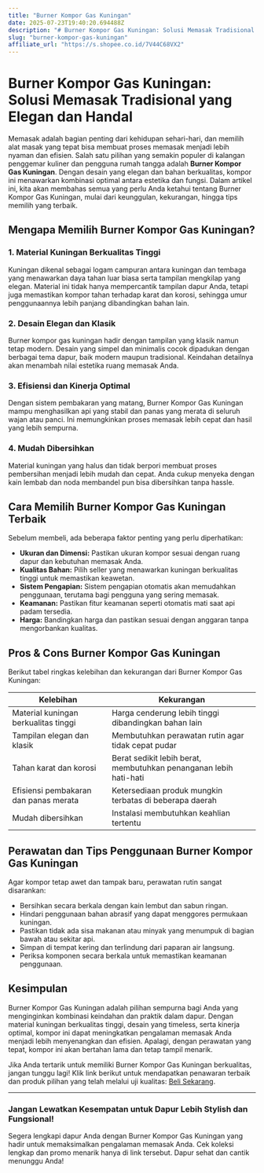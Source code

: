 ```yaml
---
title: "Burner Kompor Gas Kuningan"
date: 2025-07-23T19:40:20.694488Z
description: "# Burner Kompor Gas Kuningan: Solusi Memasak Tradisional yang Elegan dan Handal..."
slug: "burner-kompor-gas-kuningan"
affiliate_url: "https://s.shopee.co.id/7V44C68VX2"
---
```

# Burner Kompor Gas Kuningan: Solusi Memasak Tradisional yang Elegan dan Handal

Memasak adalah bagian penting dari kehidupan sehari-hari, dan memilih alat masak yang tepat bisa membuat proses memasak menjadi lebih nyaman dan efisien. Salah satu pilihan yang semakin populer di kalangan penggemar kuliner dan pengguna rumah tangga adalah **Burner Kompor Gas Kuningan**. Dengan desain yang elegan dan bahan berkualitas, kompor ini menawarkan kombinasi optimal antara estetika dan fungsi. Dalam artikel ini, kita akan membahas semua yang perlu Anda ketahui tentang Burner Kompor Gas Kuningan, mulai dari keunggulan, kekurangan, hingga tips memilih yang terbaik.

## Mengapa Memilih Burner Kompor Gas Kuningan?

### 1. Material Kuningan Berkualitas Tinggi

Kuningan dikenal sebagai logam campuran antara kuningan dan tembaga yang menawarkan daya tahan luar biasa serta tampilan mengkilap yang elegan. Material ini tidak hanya mempercantik tampilan dapur Anda, tetapi juga memastikan kompor tahan terhadap karat dan korosi, sehingga umur penggunaannya lebih panjang dibandingkan bahan lain.

### 2. Desain Elegan dan Klasik

Burner kompor gas kuningan hadir dengan tampilan yang klasik namun tetap modern. Desain yang simpel dan minimalis cocok dipadukan dengan berbagai tema dapur, baik modern maupun tradisional. Keindahan detailnya akan menambah nilai estetika ruang memasak Anda.

### 3. Efisiensi dan Kinerja Optimal

Dengan sistem pembakaran yang matang, Burner Kompor Gas Kuningan mampu menghasilkan api yang stabil dan panas yang merata di seluruh wajan atau panci. Ini memungkinkan proses memasak lebih cepat dan hasil yang lebih sempurna.

### 4. Mudah Dibersihkan

Material kuningan yang halus dan tidak berpori membuat proses pembersihan menjadi lebih mudah dan cepat. Anda cukup menyeka dengan kain lembab dan noda membandel pun bisa dibersihkan tanpa hassle.

## Cara Memilih Burner Kompor Gas Kuningan Terbaik

Sebelum membeli, ada beberapa faktor penting yang perlu diperhatikan:

- **Ukuran dan Dimensi:** Pastikan ukuran kompor sesuai dengan ruang dapur dan kebutuhan memasak Anda.
- **Kualitas Bahan:** Pilih seller yang menawarkan kuningan berkualitas tinggi untuk memastikan keawetan.
- **Sistem Pengapian:** Sistem pengapian otomatis akan memudahkan penggunaan, terutama bagi pengguna yang sering memasak.
- **Keamanan:** Pastikan fitur keamanan seperti otomatis mati saat api padam tersedia.
- **Harga:** Bandingkan harga dan pastikan sesuai dengan anggaran tanpa mengorbankan kualitas.

## Pros & Cons Burner Kompor Gas Kuningan

Berikut tabel ringkas kelebihan dan kekurangan dari Burner Kompor Gas Kuningan:

| Kelebihan                                   | Kekurangan                                    |
|----------------------------------------------|----------------------------------------------|
| Material kuningan berkualitas tinggi       | Harga cenderung lebih tinggi dibandingkan bahan lain |
| Tampilan elegan dan klasik                 | Membutuhkan perawatan rutin agar tidak cepat pudar |
| Tahan karat dan korosi                     | Berat sedikit lebih berat, membutuhkan penanganan lebih hati-hati |
| Efisiensi pembakaran dan panas merata     | Ketersediaan produk mungkin terbatas di beberapa daerah |
| Mudah dibersihkan                         | Instalasi membutuhkan keahlian tertentu   |

## Perawatan dan Tips Penggunaan Burner Kompor Gas Kuningan

Agar kompor tetap awet dan tampak baru, perawatan rutin sangat disarankan:

- Bersihkan secara berkala dengan kain lembut dan sabun ringan.
- Hindari penggunaan bahan abrasif yang dapat menggores permukaan kuningan.
- Pastikan tidak ada sisa makanan atau minyak yang menumpuk di bagian bawah atau sekitar api.
- Simpan di tempat kering dan terlindung dari paparan air langsung.
- Periksa komponen secara berkala untuk memastikan keamanan penggunaan.

## Kesimpulan

Burner Kompor Gas Kuningan adalah pilihan sempurna bagi Anda yang menginginkan kombinasi keindahan dan praktik dalam dapur. Dengan material kuningan berkualitas tinggi, desain yang timeless, serta kinerja optimal, kompor ini dapat meningkatkan pengalaman memasak Anda menjadi lebih menyenangkan dan efisien. Apalagi, dengan perawatan yang tepat, kompor ini akan bertahan lama dan tetap tampil menarik.

Jika Anda tertarik untuk memiliki Burner Kompor Gas Kuningan berkualitas, jangan tunggu lagi! Klik link berikut untuk mendapatkan penawaran terbaik dan produk pilihan yang telah melalui uji kualitas: [Beli Sekarang](https://s.shopee.co.id/7V44C68VX2).

---

### Jangan Lewatkan Kesempatan untuk Dapur Lebih Stylish dan Fungsional!

Segera lengkapi dapur Anda dengan Burner Kompor Gas Kuningan yang hadir untuk memaksimalkan pengalaman memasak Anda. Cek koleksi lengkap dan promo menarik hanya di link tersebut. Dapur sehat dan cantik menunggu Anda!